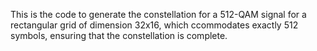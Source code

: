 This is the code to generate the constellation for a 512-QAM signal for a rectangular grid of dimension 32x16, which ccommodates exactly 512
symbols, ensuring that the constellation is complete.
